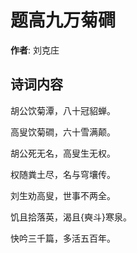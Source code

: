 # 题高九万菊磵

**作者**: 刘克庄

## 诗词内容

胡公饮菊潭，八十冠貂蝉。

高叟饮菊磵，六十雪满颠。

胡公死无名，高叟生无权。

权随粪土尽，名与穹壤传。

刘生劝高叟，世事不两全。

饥且拾落英，渴且{奭斗}寒泉。

快吟三千篇，多活五百年。

